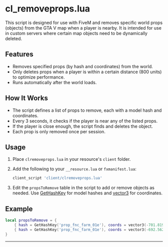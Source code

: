 # cl_removeprops.lua

This script is designed for use with FiveM and removes specific world props (objects) from the GTA V map when a player is nearby. It is intended for use in custom servers where certain map objects need to be dynamically deleted.

## Features

- Removes specified props (by hash and coordinates) from the world.
- Only deletes props when a player is within a certain distance (800 units) to optimize performance.
- Runs automatically after the world loads.

## How It Works

- The script defines a list of props to remove, each with a model hash and coordinates.
- Every 3 seconds, it checks if the player is near any of the listed props.
- If the player is close enough, the script finds and deletes the object.
- Each prop is only removed once per session.

## Usage

1. Place `clremoveprops.lua` in your resource's `client` folder.
2. Add the following to your `__resource.lua` or `fxmanifest.lua`:

    ```lua
    client_script 'client/clremoveprops.lua'
    ```

3. Edit the `propsToRemove` table in the script to add or remove objects as needed. Use [GetHashKey](https://docs.fivem.net/natives/?_0xD24D37CC275948CC) for model hashes and [vector3](https://docs.fivem.net/docs/scripting-reference/vector3/) for coordinates.

## Example

```lua
local propsToRemove = {
    { hash = GetHashKey('prop_fnc_farm_01e'), coords = vector3(-701.8191, 985.1072, 236.9579), removed = false },
    { hash = GetHashKey('prop_fnc_farm_01e'), coords = vector3(-692.5625, 986.9385, 237.1908), removed = false }
}
```

---

